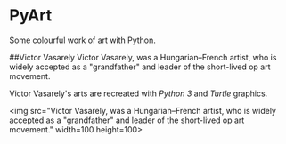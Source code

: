 # PyArt
Some colourful work of art with Python.

##Victor Vasarely
Victor Vasarely, was a Hungarian–French artist, who is widely accepted as a "grandfather" and leader of the short-lived op art movement.

Victor Vasarely's arts are recreated with _Python 3_ and _Turtle_ graphics.

<img src="Victor Vasarely, was a Hungarian–French artist, who is widely accepted as a "grandfather" and leader of the short-lived op art movement." width=100 height=100>
